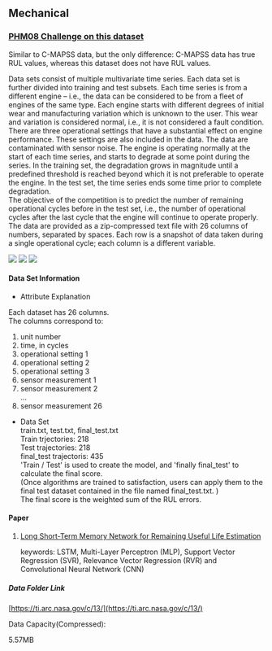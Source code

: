 ## Mechanical  
### [PHM08 Challenge on this dataset](https://ti.arc.nasa.gov/tech/dash/groups/pcoe/prognostic-data-repository/)  

Similar to C-MAPSS data, but the only difference: C-MAPSS data has true RUL values, whereas this dataset does not have RUL values.    

Data sets consist of multiple multivariate time series. Each data set is further divided into training and test subsets. Each time series is from a different engine – i.e., the data can be considered to be from a fleet of engines of the same type. Each engine starts with different degrees of initial wear and manufacturing variation which is unknown to the user. This wear and variation is considered normal, i.e., it is not considered a fault condition. There are three operational settings that have a substantial effect on engine performance. These settings are also included in the data. The data are contaminated with sensor noise.
The engine is operating normally at the start of each time series, and starts to degrade at some point during the series. In the training set, the degradation grows in magnitude until a predefined threshold is reached beyond which it is not preferable to operate the engine. In the test set, the time series ends some time prior to complete degradation.  
The objective of the competition is to predict the number of remaining operational cycles before in the test set, i.e., the number of operational cycles after the last cycle that the engine will continue to operate properly.  
The data are provided as a zip-compressed text file with 26 columns of numbers, separated by spaces. Each row is a snapshot of data taken during a single operational cycle; each column is a different variable.  

![](https://img.shields.io/badge/competition-gray.svg)
![](https://img.shields.io/badge/scoring_and_ranking-gray.svg) ![](<https://img.shields.io/badge/simulation-yes-blue.svg>)      

#### Data Set Information   

- Attribute Explanation   

Each dataset has 26 columns.   
The columns correspond to:  

1)	unit number  
2)	time, in cycles  
3)	operational setting 1  
4)	operational setting 2  
5)	operational setting 3  
6)	sensor measurement  1  
7)	sensor measurement  2  
...
26)	sensor measurement  26   


- Data Set  
  train.txt, test.txt, final_test.txt     
  Train trjectories: 218   
  Test trajectories: 218   
  final_test trajectoris: 435    
  'Train / Test' is used to create the model, and 'finally final_test' to calculate the final score.    
  (Once algorithms are trained to satisfaction, users can apply them to the final test dataset contained in the file named final_test.txt. )  
  The final score is the weighted sum of the RUL errors.       

#### Paper   

1. [Long Short-Term Memory Network for Remaining
   Useful Life Estimation](<http://www.hitachi-america.us/rd/about_us/bdl/docs/LSTM_RUL.PDF>)    

   keywords: LSTM, Multi-Layer Perceptron (MLP), Support Vector Regression (SVR), Relevance Vector Regression (RVR) and Convolutional Neural Network (CNN)    


##### Data Folder Link   
[https://ti.arc.nasa.gov/c/13/](https://ti.arc.nasa.gov/c/13/)    

 Data Capacity(Compressed):  

5.57MB  